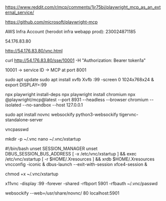 https://www.reddit.com/r/mcp/comments/1jr75bi/playwright_mcp_as_an_external_service/

https://github.com/microsoft/playwright-mcp


AWS Infra Account (herodot infra webapp prod): 230024871185


54.176.83.80

http://54.176.83.80/vnc.html

curl http://54.176.83.80/sse/10001 -H "Authorization: Bearer token1a"

10001 -> service ID -> MCP at port 8001

sudo apt update
sudo apt install xvfb
Xvfb :99 -screen 0 1024x768x24 &
export DISPLAY=:99


npx playwright install-deps
npx playwright install chromium
npx @playwright/mcp@latest --port 8931 --headless --browser chromium --isolated --no-sandbox --host 127.0.0.1





sudo apt install novnc websockify python3-websockify tigervnc-standalone-server

vncpasswd

mkdir -p ~/.vnc
nano ~/.vnc/xstartup

#!/bin/bash
unset SESSION_MANAGER
unset DBUS_SESSION_BUS_ADDRESS
[ -x /etc/vnc/xstartup ] && exec /etc/vnc/xstartup
[ -r $HOME/.Xresources ] && xrdb $HOME/.Xresources
vncconfig -iconic &
dbus-launch --exit-with-session xfce4-session &

chmod +x ~/.vnc/xstartup

x11vnc -display :99 -forever -shared -rfbport 5901 -rfbauth ~/.vnc/passwd

websockify --web=/usr/share/novnc/ 80 localhost:5901


